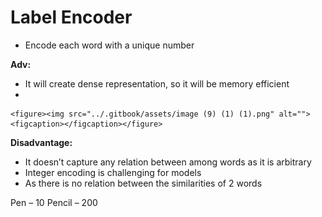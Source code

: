# Label Encoder

* Encode each word with a unique number

**Adv:**

* It will create dense representation, so it will be memory efficient
*

    <figure><img src="../.gitbook/assets/image (9) (1) (1).png" alt=""><figcaption></figcaption></figure>

**Disadvantage:**

* It doesn’t capture any relation between among words as it is arbitrary
* Integer encoding is challenging for models
* As there is no relation between the similarities of 2 words

Pen – 10              Pencil – 200
